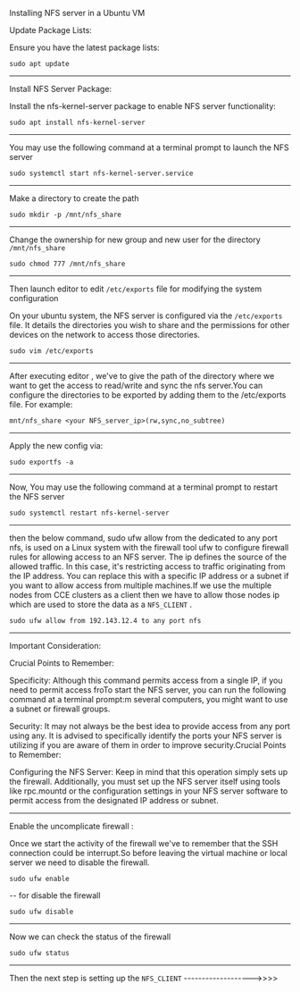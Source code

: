 Installing NFS server in a Ubuntu VM 

Update Package Lists:

Ensure you have the latest package lists: 

`sudo apt update` 

--------------------

Install NFS Server Package:

Install the nfs-kernel-server package to enable NFS server functionality:

`sudo apt install nfs-kernel-server`

--------------------

You may use the following command at a terminal prompt to launch the NFS server

`sudo systemctl start nfs-kernel-server.service`

--------------------
Make a directory to create the path

`sudo mkdir -p /mnt/nfs_share`

--------------------
Change the ownership for new group and new user for the directory `/mnt/nfs_share`

`sudo chmod 777 /mnt/nfs_share`

--------------------

Then launch editor to  edit `/etc/exports` file for modifying the system configuration 

On your ubuntu system, the NFS server is configured via the `/etc/exports` file. It details the directories you wish to share and the permissions for other devices on the network to access those directories.

`sudo vim /etc/exports`

--------------------
After executing editor , we've to give the path of the directory where we want to get the access to read/write and sync the nfs server.You can configure the directories to be exported by adding them to the /etc/exports file. For example:

`mnt/nfs_share <your NFS_server_ip>(rw,sync,no_subtree)`

--------------------


 Apply the new config via:

`sudo exportfs -a`

--------------------

Now, You may use the following command at a terminal prompt to restart the NFS server

`sudo systemctl restart nfs-kernel-server`

--------------------

then the below command, sudo ufw allow from the dedicated to any port nfs, is used on a Linux system with the firewall tool ufw to configure firewall rules for allowing access to an NFS server. The ip defines the source of the allowed traffic. In this case, it's restricting access to traffic originating from the IP address. You can replace this with a specific IP address or a subnet if you want to allow access from multiple machines.If we use the multiple nodes from CCE clusters as a client then we have to allow those nodes ip which are used to store the data as a `NFS_CLIENT` .

`sudo ufw allow from 192.143.12.4 to any port nfs`

--------------------
Important Consideration:

Crucial Points to Remember:

Specificity: Although this command permits access from a single IP, if you need to permit access froTo start the NFS server, you can run the following command at a terminal prompt:m several computers, you might want to use a subnet or firewall groups.

Security: It may not always be the best idea to provide access from any port using any. It is advised to specifically identify the ports your NFS server is utilizing if you are aware of them in order to improve security.Crucial Points to Remember:


Configuring the NFS Server: Keep in mind that this operation simply sets up the firewall. Additionally, you must set up the NFS server itself using tools like rpc.mountd or the configuration settings in your NFS server software to permit access from the designated IP address or subnet.

--------------------
Enable the uncomplicate firewall :

Once we start the activity of the firewall we've to remember that the SSH connection could be interrupt.So before leaving the virtual machine or local server we need to disable the firewall.

`sudo ufw enable `

--
for disable the firewall 

`sudo ufw disable `



--------------------
Now we can check the status of the firewall

`sudo ufw status `

--------

Then the next step is setting up the `NFS_CLIENT`    ------------------->>>>


























